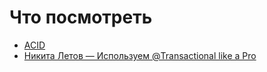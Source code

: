 # Что посмотреть 
* [ACID](https://www.youtube.com/watch?v=gOB3hpAVIIQ)
* [Никита Летов — Используем @Transactional like a Pro](https://www.youtube.com/watch?v=QZ9rXZT0DlQ)